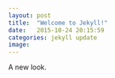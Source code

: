 ```yaml
---
layout: post
title:  "Welcome to Jekyll!"
date:   2015-10-24 20:15:59
categories: jekyll update
image: 
---
```


A new look.